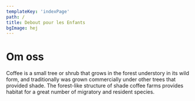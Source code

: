 ```yaml
---
templateKey: 'indexPage'
path: /
title: Debout pour les Enfants
bgImage: hej
---
```

# Om oss
Coffee is a small tree or shrub that grows in the forest understory in its wild form, and traditionally was grown commercially under other trees that provided shade. The forest-like structure of shade coffee farms provides habitat for a great number of migratory and resident species.
